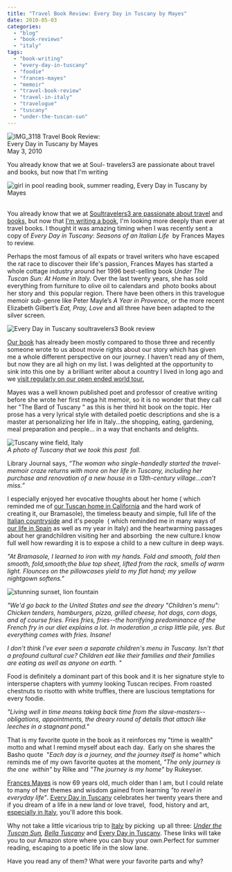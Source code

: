 ```yaml
---
title: "Travel Book Review: Every Day in Tuscany by Mayes"
date: 2010-05-03
categories: 
  - "blog"
  - "book-reviews"
  - "italy"
tags: 
  - "book-writing"
  - "every-day-in-tuscany"
  - "foodie"
  - "frances-mayes"
  - "memoir"
  - "travel-book-review"
  - "travel-in-italy"
  - "travelogue"
  - "tuscany"
  - "under-the-tuscan-sun"
---
```


 ![IMG_3118](https://pub-ac94b3f306b24c0dba4238943c97f2e1.r2.dev/6a00e5502a95078833013480578edf970c.jpg) Travel Book Review:  
Every Day in Tuscany by Mayes  
May 3, 2010

You already know that we at Soul- 
travelers3 are passionate about travel  
and books, but now that I'm writing

<!--more-->

[](https://pub-ac94b3f306b24c0dba4238943c97f2e1.r2.dev/.a/6a00e5502a950788330134804556c7970c-pi)![girl in pool reading book, summer reading, Every Day in Tuscany by Mayes](https://pub-ac94b3f306b24c0dba4238943c97f2e1.r2.dev/6a00e5502a95078833013480578f49970c.jpg)  
 

You already know that we at [Soultravelers3 are passionate about travel](http://soultravelers3new.local/2009/04/how-to-travel-the-world-as-a-digital-nomad-family.html) and [books,](http://soultravelers3new.local/2010/03/long-term-family-travel-homeschool-roadschool-world-school-digitalnomad-lifestyle-design-virtual-.html) but now that [I'm writing a book](http://soultravelers3new.local/2010/02/new-york-times-qa-with-soultravelers3-on-frugal-traveler-nomadic-family-traveler-jeanne-dee.html), I'm looking more deeply than ever at travel books. I thought it was amazing timing when I was recently sent a copy of _Every Day in Tuscany: Seasons of an Italian Life_  by Frances Mayes to review.

Perhaps the most famous of all expats or travel writers who have escaped the rat race to discover their life's passion, Frances Mayes has started a whole cottage industry around her 1996 best-selling book _Under The Tuscan Sun: At Home in Italy._ Over the last twenty years, she has sold everything from furniture to olive oil to calendars and  photo books about her story and  this popular region. There have been others in this travelogue memoir sub-genre like Peter Mayle’s _A Year in Provence_, or the more recent Elizabeth Gilbert’s _Eat, Pray, Love_ and all three have been adapted to the silver screen.

![Every Day in Tuscany soultravelers3 Book review](https://pub-ac94b3f306b24c0dba4238943c97f2e1.r2.dev/6a00e5502a9507883301348056ef73970c.jpg)  

[Our book](http://soultravelers3new.local/2010/02/new-york-times-qa-with-soultravelers3-on-frugal-traveler-nomadic-family-traveler-jeanne-dee.html) has already been mostly compared to those three and recently someone wrote to us about movie rights about our story which has given me a whole different perspective on our journey. I haven't read any of them, but now they are all high on my list. I was delighted at the opportunity to sink into this one by  a brilliant writer about a country I lived in long ago and we [visit regularly on our open ended world tour.](https://pub-ac94b3f306b24c0dba4238943c97f2e1.r2.dev/soultravelers3/italy/index.html)

Mayes was a well known published poet and professor of creative writing before she wrote her first mega hit memoir, so it is no wonder that they call her "The Bard of Tuscany " as this is her third hit book on the topic. Her prose has a very lyrical style with detailed poetic descriptions and she is a master at personalizing her life in Italy...the shopping, eating, gardening, meal preparation and people... in a way that enchants and delights.

![Tuscany wine field, Italy](https://pub-ac94b3f306b24c0dba4238943c97f2e1.r2.dev/6a00e5502a95078833013480579a8b970c.jpg)  
_A photo of Tuscany that we took this past  fall._

Library Journal says, _“The woman who single-handedly started the travel\-memoir craze returns with more on her life in Tuscany, including her purchase and renovation of a new house in a 13th-century village…can’t miss.”_

I especially enjoyed her evocative thoughts about her home ( which reminded me of [our Tuscan home in California](http://soultravelers3new.local/2006/08/home-and-hous-1.html) and the hard work of creating it, our Bramasole), the timeless beauty and simple, full life of the [Italian countryside](https://pub-ac94b3f306b24c0dba4238943c97f2e1.r2.dev/soultravelers3/italy/index.html) and it's people  ( which reminded me in many ways of [our life in Spain](http://soultravelers3new.local/2008/04/post-1.html) as well as my year in Italy) and the heartwarming passages about her grandchildren visiting her and absorbing  the new culture.I know full well how rewarding it is to expose a child to a new culture in deep ways.

_"At Bramasole, I learned to iron with my hands. Fold and smooth, fold then smooth, fold,smooth;the blue top sheet, lifted from the rack, smells of warm light. Flounces on the pillowcases yield to my flat hand; my yellow nightgown softens."_

![stunning sunset, lion fountain](https://pub-ac94b3f306b24c0dba4238943c97f2e1.r2.dev/6a00e5502a950788330133ed16d734970b.png)  

_"We'd go back to the United States and see the dreary "Children's menu": Chicken tenders, hamburgers, pizza, grilled cheese, hot dogs, corn dogs, and of course fries. Fries fries, fries--the horrifying predominance of the French fry in our diet explains a lot. In moderation ,a crisp little pile, yes. But everything comes with fries. Insane!_

_I don't think I've ever seen a separate children's menu in Tuscany. Isn't that a profound cultural cue? Children eat like their families and their families are eating as well as anyone on earth. "_

Food is definitely a dominant part of this book and it is her signature style to intersperse chapters with yummy looking Tuscan recipes. From roasted chestnuts to risotto with white truffles, there are luscious temptations for every foodie. 

_"Living well in time means taking back time_ _from the slave-masters--obligations, appointments, the dreary round of details that attach like leeches in a stagnant pond."_

That is my favorite quote in the book as it reinforces my "time is wealth" motto and what I remind myself about each day.  Early on she shares the Basho quote  "_Each day is a journey, and the journey itself is home"_ which reminds me of my own favorite quotes at the moment, _"The only journey is the one  within"_ by Rilke and _"The journey is my home"_ by Rukeyser.  

[Frances Mayes](http://www.francesmayesbooks.com/) is now 69 years old, much older than I am, but I could relate to many of her themes and wisdom gained from learning _"to revel in everyday life"_. [Every Day in Tuscany](http://www.amazon.com/Every-Day-Tuscany-Seasons-Italian/dp/0767929829/ref=pd_sim_b_4) celebrates her twenty years there and if you dream of a life in a new land or love travel,  food, history and art, [especially in Italy](http://soultravelers3new.local/2008/03/where-is-pinocc.html), you'll adore this book. 

Why not take a little vicarious trip to [Italy](http://soultravelers3new.local/2009/08/colors-of-italy.html#more) by picking  up all three: _[Under the Tuscan Sun](http://www.amazon.com/Under-Tuscan-Sun-Home-Italy/dp/B000HXDKIE/ref=tmm_hrd_title_0), [Bella Tuscany](http://www.amazon.com/Bella-Tuscany-Sweet-Life-Italy/dp/076790284X/ref=pd_sim_b_1)_ and [Every Day in Tuscany](http://www.amazon.com/Every-Day-Tuscany-Seasons-Italian/dp/0767929829/ref=pd_sim_b_4). These links will take you to our Amazon store where you can buy your own.Perfect for summer reading, escaping to a poetic life in the slow lane. 

Have you read any of them? What were your favorite parts and why?
